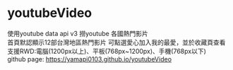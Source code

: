 # youtubeVideo
使用youtube data api v3 撈youtube 各國熱門影片  
首頁默認顯示12部台灣地區熱門影片
可點選愛心加入我的最愛，並於收藏頁查看    
支援RWD:電腦(1200px以上)、平板(768px~1200px)、手機(768px以下)  
github page: https://yamapi0103.github.io/youtubeVideo
